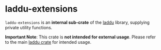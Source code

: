 # laddu-extensions

`laddu-extensions` is an **internal sub-crate** of the [laddu](https://crates.io/crates/laddu) library, supplying private utility functions.

**Important Note**: This crate is **not intended for external usage**. Please refer to the main [laddu crate](https://crates.io/crates/laddu) for intended usage.
